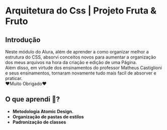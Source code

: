 # Arquitetura do Css | Projeto Fruta & Fruto

## Introdução

Neste módulo do Alura, além de aprender a como organizar melhor a estrutura do CSS, absorvi conceitos novos para aumentar a organização dos meus arquivos na hora da criação e edição de uma Página.
<br>
Além disso, em virtude dos ensinamentos do professor Matheus Castiglioni e seus ensinamentos, tornaram novamente tudo mais facíl de absorver e praticar.
<br>
❤Muito Obrigado❤

## O que aprendi 🤔?
- **Metodologia Atomic Design.**
- **Organização de pastas de estilos**
- **Padronização de classes**